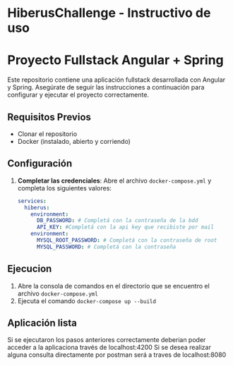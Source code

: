 # HiberusChallenge - Instructivo de uso
# Proyecto Fullstack Angular + Spring

Este repositorio contiene una aplicación fullstack desarrollada con Angular y Spring. 
Asegúrate de seguir las instrucciones a continuación para configurar y ejecutar el proyecto correctamente.

## Requisitos Previos

- Clonar el repositorio
- Docker (instalado, abierto y corriendo)

## Configuración

1. **Completar las credenciales**:
   Abre el archivo `docker-compose.yml` y completa los siguientes valores:
   ```yaml
   services:
     hiberus:
       environment:
         DB_PASSWORD: # Completá con la contraseña de la bdd
         API_KEY: #Completá con la api key que recibiste por mail
       environment:
         MYSQL_ROOT_PASSWORD: # Completá con la contraseña de root
         MYSQL_PASSWORD: # Completá con la contraseña

## Ejecucion

1. Abre la consola de comandos en el directorio que se encuentro el archivo `docker-compose.yml`
2. Ejecuta el comando `docker-compose up --build`

## Aplicación lista

Si se ejecutaron los pasos anteriores correctamente deberian poder acceder a la aplicaciona  través de localhost:4200
Si se desea realizar alguna consulta directamente por postman será a traves de localhost:8080
